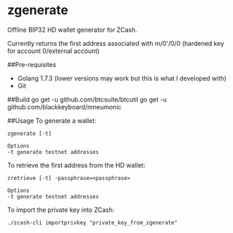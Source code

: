 # zgenerate

Offline BIP32 HD wallet generator for ZCash.

Currently returns the first address associated with m/0'/0/0 (hardened key for account 0/external account)

##Pre-requisites
* Golang 1.7.3 (lower versions may work but this is what I developed with)
* Git

##Build
go get -u github.com/btcsuite/btcutil
go get -u github.com/blackkeyboard/mneumonic

##Usage
To generate a wallet:
	
~~~~
zgenerate [-t]

Options
-t generate testnet addresses
~~~~

To retrieve the first address from the HD wallet:
	
~~~~
zretrieve [-t] -passphrase=<passphrase>

Options
-t generate testnet addresses	
~~~~

To import the private key into ZCash:
~~~~
./zcash-cli importprivkey "private_key_from_zgenerate"
~~~~
